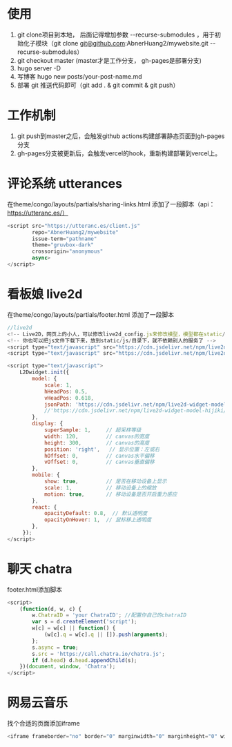 # 使用
1. git clone项目到本地， 后面记得增加参数 --recurse-submodules ，用于初始化子模块（git clone git@github.com:AbnerHuang2/mywebsite.git --recurse-submodules）
2. git checkout master (master才是工作分支， gh-pages是部署分支)
2. hugo server -D
3. 写博客 hugo new posts/your-post-name.md
4. 部署 git 推送代码即可（git add . & git commit & git push）
# 工作机制
1. git push到master之后，会触发github actions构建部署静态页面到gh-pages分支
2. gh-pages分支被更新后，会触发vercel的hook，重新构建部署到vercel上。


# 评论系统 utterances
在theme/congo/layouts/partials/sharing-links.html 添加了一段脚本（api：https://utteranc.es/）
```javascript
<script src="https://utteranc.es/client.js"
        repo="AbnerHuang2/mywebsite"
        issue-term="pathname"
        theme="gruvbox-dark"
        crossorigin="anonymous"
        async>
</script>
```


# 看板娘 live2d
在theme/congo/layouts/partials/footer.html 添加了一段脚本
```javascript
//live2d
<!-- Live2D，网页上的小人，可以修改live2d_config.js来修改模型，模型都在static/live2d_models里面 -->
<!-- 你也可以把js文件下载下来，放到static/js/目录下，就不依赖别人的服务了 -->
<script type="text/javascript" src="https://cdn.jsdelivr.net/npm/live2d-widget@3.1.4/lib/L2Dwidget.min.js"></script>
<script type="text/javascript" src="https://cdn.jsdelivr.net/npm/live2d-widget@3.1.4/lib/L2Dwidget.0.min.js"></script>

<script type="text/javascript">
    L2Dwidget.init({
        model: {
            scale: 1,
            hHeadPos: 0.5,
            vHeadPos: 0.618,
            jsonPath: 'https://cdn.jsdelivr.net/npm/live2d-widget-model-koharu/assets/koharu.model.json',       // xxx.model.json 的路径,换人物修改这个
            //'https://cdn.jsdelivr.net/npm/live2d-widget-model-hijiki/assets/hijiki.model.json' 小猫咪
        },
        display: {
            superSample: 1,     // 超采样等级
            width: 120,         // canvas的宽度
            height: 300,        // canvas的高度
            position: 'right',   // 显示位置：左或右
            hOffset: 0,         // canvas水平偏移
            vOffset: 0,         // canvas垂直偏移
        },
        mobile: {
            show: true,         // 是否在移动设备上显示
            scale: 1,           // 移动设备上的缩放
            motion: true,       // 移动设备是否开启重力感应
        },
        react: {
            opacityDefault: 0.8,  // 默认透明度
            opacityOnHover: 1,  // 鼠标移上透明度
        },
     });
</script>
```

# 聊天 chatra
footer.html添加脚本

```javascript
<script>
    (function(d, w, c) {
        w.ChatraID = 'your ChatraID'; //配置你自己的chatraID
        var s = d.createElement('script');
        w[c] = w[c] || function() {
            (w[c].q = w[c].q || []).push(arguments);
        };
        s.async = true;
        s.src = 'https://call.chatra.io/chatra.js';
        if (d.head) d.head.appendChild(s);
    })(document, window, 'Chatra');
</script>
```

# 网易云音乐
找个合适的页面添加iframe
```javascript
<iframe frameborder="no" border="0" marginwidth="0" marginheight="0" width=100% height=450 src="//music.163.com/outchain/player?type=0&id=7179117219&auto=1&height=430"></iframe>
```